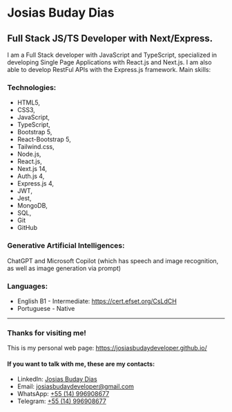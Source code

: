 # Josias Buday Dias
## Full Stack JS/TS Developer with Next/Express.

I am a Full Stack developer with JavaScript and TypeScript, specialized in
developing Single Page Applications with React.js and Next.js. I am also
able to develop RestFul APIs with the Express.js framework.
Main skills: 

### Technologies: 
- HTML5,
- CSS3,
- JavaScript,
- TypeScript,
- Bootstrap 5,
- React-Bootstrap 5,
- Tailwind.css,
- Node.js,
- React.js,
- Next.js 14,
- Auth.js 4,
- Express.js 4,
- JWT,
- Jest,
- MongoDB,
- SQL,
- Git
- GitHub

### Generative Artificial Intelligences: 
ChatGPT and Microsoft Copilot (which has speech and image recognition, as well as
image generation via prompt)

### Languages: 
- English B1 - Intermediate: https://cert.efset.org/CsLdCH
- Portuguese - Native
---

### Thanks for visiting me!
This is my personal web page: https://josiasbudaydeveloper.github.io/

#### If you want to talk with me, these are my contacts:
  - LinkedIn: [Josias Buday Dias](https://www.linkedin.com/in/josias-buday-dias-b5a3a2253/)
  - Email: josiasbudaydeveloper@gmail.com
  - WhatsApp: [+55 (14) 996908677](https://wa.me/5514996908677)
  - Telegram: [+55 (14) 996908677](https://t.me/Josias_Buday)
